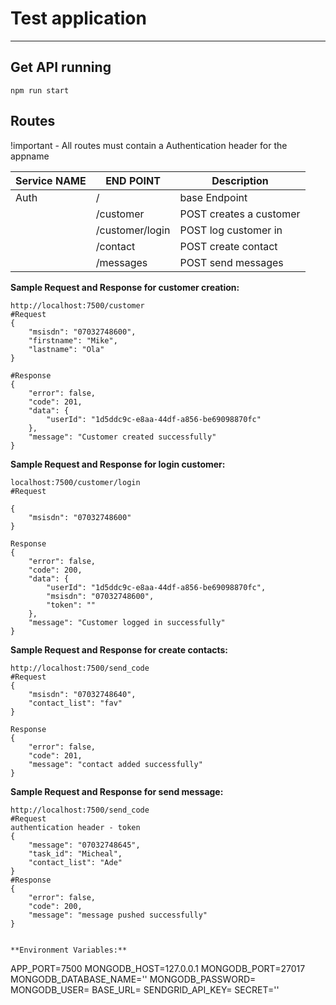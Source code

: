 Test application
==============================================
----------


Get API running
----------------------------
```
npm run start
```

## Routes
!important - All routes must contain a Authentication header for the appname

Service NAME     			| END POINT                  | Description
--------------------------- | ---------------------------|---------------------
 Auth                       | /                          | base Endpoint
                            | /customer                  | POST creates a customer
                            | /customer/login            | POST   log customer in
                            | /contact                   | POST  create contact
                            | /messages                  | POST  send messages
                        

**Sample Request and Response for customer creation:**
```
http://localhost:7500/customer
#Request
{
	"msisdn": "07032748600",
	"firstname": "Mike",
	"lastname": "Ola"
}

#Response
{
    "error": false,
    "code": 201,
    "data": {
        "userId": "1d5ddc9c-e8aa-44df-a856-be69098870fc"
    },
    "message": "Customer created successfully"
}
```

**Sample Request and Response for login customer:**
```
localhost:7500/customer/login
#Request

{
	"msisdn": "07032748600"
}

Response
{
    "error": false,
    "code": 200,
    "data": {
        "userId": "1d5ddc9c-e8aa-44df-a856-be69098870fc",
        "msisdn": "07032748600",
        "token": ""
    },
    "message": "Customer logged in successfully"
}
```

**Sample Request and Response for create contacts:**
```
http://localhost:7500/send_code
#Request
{
	"msisdn": "07032748640",
	"contact_list": "fav"
}

Response
{
    "error": false,
    "code": 201,
    "message": "contact added successfully"
}
```

**Sample Request and Response for send message:**
```
http://localhost:7500/send_code
#Request
authentication header - token
{
	"message": "07032748645",
	"task_id": "Micheal",
	"contact_list": "Ade"
}
#Response
{
    "error": false,
    "code": 200,
    "message": "message pushed successfully"
}
```

```

**Environment Variables:**
```
APP_PORT=7500
MONGODB_HOST=127.0.0.1
MONGODB_PORT=27017
MONGODB_DATABASE_NAME=''
MONGODB_PASSWORD=
MONGODB_USER=
BASE_URL=
SENDGRID_API_KEY=
SECRET=''

```